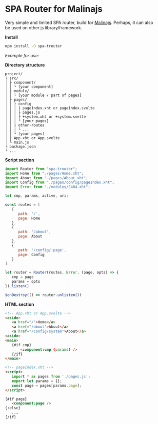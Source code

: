 # SPA Router for Malinajs

Very simple and limited SPA router, build for [Malinajs](https://malinajs.github.io/docs/). Perhaps, it can also be used on other js library/framework.

**Install**

```bash
npm install -D spa-trouter
```

_Example for use:_

**Directory structure**
```
project/
├ src/
│ ├ component/
│ │ └ [your component]
│ ├ module/
│ │ └ [your module / part of pages]
│ ├ pages/
│ │ ├ config
│ │ │ ├ pageIndex.xht or pageIndex.svelte
│ │ │ ├ pages.js
│ │ │ ├ +system.xht or +system.svelte
│ │ │ └ [your pages]
│ │ ├ other-routes
│ │ │ └ ...
│ │ └ [your pages]
│ ├ App.xht or App.svelte
│ └ main.js
├ package.json
└ ...
```
**Script section**

```js
import Router from "spa-trouter";
import Home from "./pages/Home.xht";
import About from "./pages/About.xht";
import Config from "./pages/config/pageIndex.xht";
import Error from "./modules/E404.xht";

let cmp, params, active, uri;

const routes = [
   {
      path: '/',
      page: Home
   },
   {
      path: '/about',
      page: About
   },
   {
      path: '/config/:page',
      page: Config
   }
]

let router = Router(routes, Error, (page, opts) => {
   cmp = page
   params = opts
}).listen()

$onDestroy(() => router.unlisten())

```
**HTML section**

```html
<!-- App.xht or App.svelte -->
<aside>
   <a href="/">Home</a>
   <a href="/about">About</a>
   <a href="/config/system">About</a>
<aside>
<main>
   {#if cmp}
	   <component:cmp {params} />
   {/if}
</main>

<!-- pageIndex.xht -->
<script>
   import * as pages from './pages.js';
   export let params = {};
   const page = pages[params.page];
</script>

{#if page}
   <component:page />
{:else}
   ...
{/if}
```
